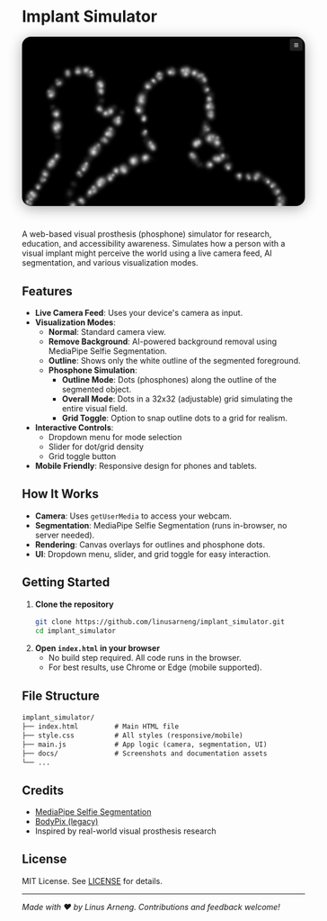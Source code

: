 

# Implant Simulator

<p align="center">
  <img src="images/ss_01.png" alt="Implant Simulator Screenshot" style="max-width: 100%; border-radius: 16px; box-shadow: 0 4px 24px #0005; margin-bottom: 24px;">
</p>

A web-based visual prosthesis (phosphone) simulator for research, education, and accessibility awareness. Simulates how a person with a visual implant might perceive the world using a live camera feed, AI segmentation, and various visualization modes.

## Features

- **Live Camera Feed**: Uses your device's camera as input.
- **Visualization Modes**:
  - **Normal**: Standard camera view.
  - **Remove Background**: AI-powered background removal using MediaPipe Selfie Segmentation.
  - **Outline**: Shows only the white outline of the segmented foreground.
  - **Phosphone Simulation**:
    - **Outline Mode**: Dots (phosphones) along the outline of the segmented object.
    - **Overall Mode**: Dots in a 32x32 (adjustable) grid simulating the entire visual field.
    - **Grid Toggle**: Option to snap outline dots to a grid for realism.
- **Interactive Controls**:
  - Dropdown menu for mode selection
  - Slider for dot/grid density
  - Grid toggle button
- **Mobile Friendly**: Responsive design for phones and tablets.


## How It Works

- **Camera**: Uses `getUserMedia` to access your webcam.
- **Segmentation**: MediaPipe Selfie Segmentation (runs in-browser, no server needed).
- **Rendering**: Canvas overlays for outlines and phosphone dots.
- **UI**: Dropdown menu, slider, and grid toggle for easy interaction.

## Getting Started

1. **Clone the repository**
   ```sh
   git clone https://github.com/linusarneng/implant_simulator.git
   cd implant_simulator
   ```
2. **Open `index.html` in your browser**
   - No build step required. All code runs in the browser.
   - For best results, use Chrome or Edge (mobile supported).

## File Structure

```
implant_simulator/
├── index.html         # Main HTML file
├── style.css          # All styles (responsive/mobile)
├── main.js            # App logic (camera, segmentation, UI)
├── docs/              # Screenshots and documentation assets
└── ...
```

## Credits
- [MediaPipe Selfie Segmentation](https://google.github.io/mediapipe/solutions/selfie_segmentation.html)
- [BodyPix (legacy)](https://github.com/tensorflow/tfjs-models/tree/master/body-pix)
- Inspired by real-world visual prosthesis research

## License

MIT License. See [LICENSE](LICENSE) for details.

---

*Made with ❤️ by Linus Arneng. Contributions and feedback welcome!*
